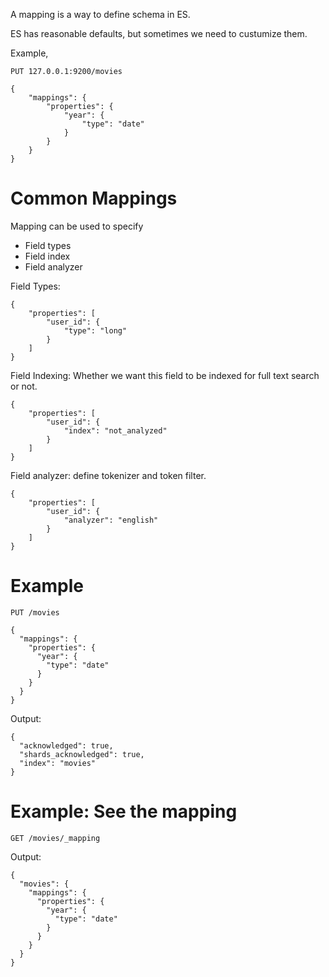 A mapping is a way to define schema in ES.
 
ES has reasonable defaults, but sometimes we need to custumize them.

Example, 

```
PUT 127.0.0.1:9200/movies

{
    "mappings": {
        "properties": {
            "year": {
                "type": "date"
            }
        }
    }
}
```

# Common Mappings

Mapping can be used to specify
- Field types
- Field index
- Field analyzer

Field Types:

```
{
    "properties": [
        "user_id": {
            "type": "long"
        }
    ]
}
```

Field Indexing: Whether we want this field to be indexed for full text search or not.

```
{
    "properties": [
        "user_id": {
            "index": "not_analyzed"
        }
    ]
}
```

Field analyzer: define tokenizer and token filter.
```
{
    "properties": [
        "user_id": {
            "analyzer": "english"
        }
    ]
}
```

# Example

```
PUT /movies

{
  "mappings": {
    "properties": {
      "year": {
        "type": "date"
      }
    }
  }
}
```

Output:

```
{
  "acknowledged": true,
  "shards_acknowledged": true,
  "index": "movies"
}
```

# Example: See the mapping

```
GET /movies/_mapping
```

Output:

```
{
  "movies": {
    "mappings": {
      "properties": {
        "year": {
          "type": "date"
        }
      }
    }
  }
}
```